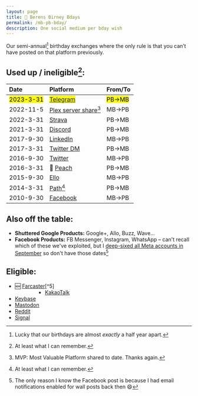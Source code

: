 ```yaml
---
layout: page
title: 🎈 Berens Birney Bdays
permalink: /mb-pb-bday/
description: One social medium per bday wish
---
```

Our semi-annual[^1] birthday exchanges where the only rule is that you can’t have posted on that platform previously.

[^1]: Lucky that our birthdays are almost *exactly* a half year apart.

## Used up / ineligible[^2]:

[^2]:At least what I can remember.

| Date | Platform | From/To |
| :---    | :---  | :---  |
| <mark>2023-3-31</mark> | <mark><a href="https://t.me/berensp" target="_blank">Telegram</a></mark> | <mark>PB→MB</mark> |
| 2022-11-5 | <a href="https://plex.tv/" target="_blank">Plex server share</a>[^3] | MB→PB |
| 2022-3-31 | <a href="https://www.strava.com/activities/6910839279#comments" target="_blank">Strava</a> | PB→MB |
| 2021-3-31 | <a href="https://discord.com/channels/790628259414147092/790628259414147094/826944084840153138" target="_blank">Discord</a> | PB→MB |
| 2017-9-30 | <a href="https://www.linkedin.com/messaging/thread/2-NGYzNGQzNDItMWRkOC01NTMwLWExMjQtMmQ1NjI4YWFkMDYxXzAwMA==/" target="_blank">LinkedIn</a> | MB→PB |
| 2017-3-31 | <a href="https://twitter.com/messages/compose?recipient_id=19028711" target="_blank">Twitter DM</a> | PB→MB |
| 2016-9-30 | <a href="https://twitter.com/Skytop1/status/782006760831873025?t=5gXpGsAZ6I0SrKlHEPr-pQ&s=19" target="_blank">Twitter</a> | MB→PB |
| 2016-3-31 | &#127825; <a href="http://peach.cool/" target="_blank">Peach</a> | PB→MB |
| 2015-9-30 | <a href="https://ello.co/birney/post/mmmcxjyhytucpmfuaxj4za" target="_blank">Ello</a> | MB→PB |
| 2014-3-31 | <a href="https://en.wikipedia.org/wiki/Path_(social_network)" target="_blank">Path</a>[^2] | PB→MB |
| 2010-9-30 | <a href="https://facebook.com" target="_blank">Facebook</a> | MB→PB |

[^3]: MVP: Most Valuable Platform shared to date. Thanks again.

## Also off the table:
- **Shuttered Google Products:** Google+, Allo, Buzz, Wave...
- **Facebook Products:** FB Messenger, Instagram, WhatsApp – can't recall which of these we've exploited, but I [deep-sixed all Meta accounts in September](/fb) so don't have those dates[^4]

[^4]:The only reason I know the Facebook post is because I had email notifications enabled for wall posts back then 😄

## Eligible:
- <div style="float:left;"><span style="display:inline;">🆕&nbsp;</span><span style="display:inline;"><a href="https://www.farcaster.xyz/" target="_blank">Farcaster</a></span></div>[^5]
- <a href="https://www.kakaocorp.com/page/service/service/KakaoTalk?lang=ENG&tab=all" target="_blank">KakaoTalk</a>
- <a href="https://keybase.io/berens" target="_blank">Keybase</a>
- <a rel="me" href="https://mas.to/@pmb" target="_blank">Mastodon</a>
- <a href="https://reddit.com/user/berensp" target="_blank">Reddit</a>
- <a href="https://signal.org" target="_blank">Signal</a>

[^5]: Requires an identity on the Ethereum blockchain 🤓
